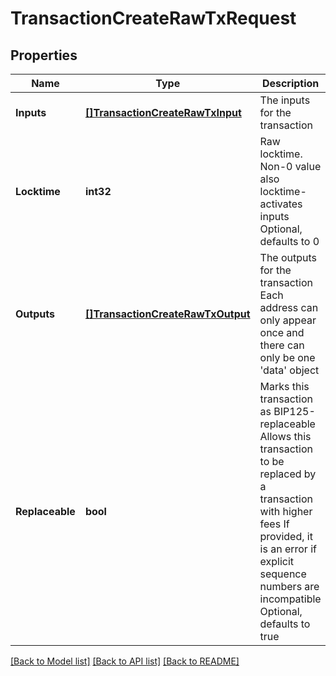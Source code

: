 # TransactionCreateRawTxRequest

## Properties
Name | Type | Description | Notes
------------ | ------------- | ------------- | -------------
**Inputs** | [**[]TransactionCreateRawTxInput**](transaction.CreateRawTxInput.md) | The inputs for the transaction | [default to null]
**Locktime** | **int32** | Raw locktime. Non-0 value also locktime-activates inputs Optional, defaults to 0 | [optional] [default to null]
**Outputs** | [**[]TransactionCreateRawTxOutput**](transaction.CreateRawTxOutput.md) | The outputs for the transaction Each address can only appear once and there can only be one &#x27;data&#x27; object | [default to null]
**Replaceable** | **bool** | Marks this transaction as BIP125-replaceable Allows this transaction to be replaced by a transaction with higher fees If provided, it is an error if explicit sequence numbers are incompatible Optional, defaults to true | [optional] [default to null]

[[Back to Model list]](../README.md#documentation-for-models) [[Back to API list]](../README.md#documentation-for-api-endpoints) [[Back to README]](../README.md)


